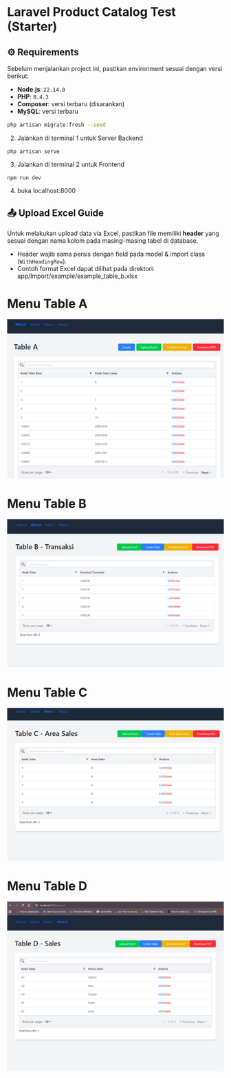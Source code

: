 # Laravel Product Catalog Test (Starter)

## ⚙️ Requirements

Sebelum menjalankan project ini, pastikan environment sesuai dengan versi berikut:

- **Node.js**: `22.14.0`
- **PHP**: `8.4.3`
- **Composer**: versi terbaru (disarankan)
- **MySQL**: versi terbaru

```bash
php artisan migrate:fresh --seed 
```

2. Jalankan di terminal 1 untuk Server Backend
```
php artisan serve
```

3. Jalankan di terminal 2 untuk Frontend
```
npm run dev
```

4. buka localhost:8000

## 📤 Upload Excel Guide

Untuk melakukan upload data via Excel, pastikan file memiliki **header** yang sesuai dengan nama kolom pada masing-masing tabel di database.

- Header wajib sama persis dengan field pada model & import class (`WithHeadingRow`).
- Contoh format Excel dapat dilihat pada direktori: app/Import/example/example_table_b.xlsx


# Menu Table A

![Preview](/demo_image/menu_a.png)

# Menu Table B

![Preview](/demo_image/menu_b.png)

# Menu Table C

![Preview](/demo_image/menu_c.png)

# Menu Table D

![Preview](/demo_image/menu_d.png)